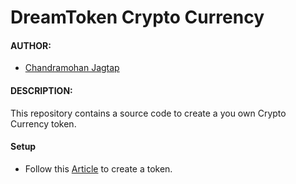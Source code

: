 # DreamToken Crypto Currency

#### AUTHOR:

- [Chandramohan Jagtap](https://github.com/cmjagtap "Chandramohan's github profile")

#### DESCRIPTION:
This repository contains a source code to create a you own Crypto Currency token.


#### Setup 
- Follow this [Article](https://medium.com/geekculture/create-your-own-1-million-cryptocurrency-bd86f4f5e16d) to create a token.


